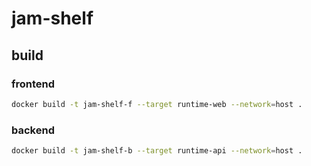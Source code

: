 # jam-shelf

## build

### frontend

```bash
docker build -t jam-shelf-f --target runtime-web --network=host .
```

### backend

```bash
docker build -t jam-shelf-b --target runtime-api --network=host .
```
